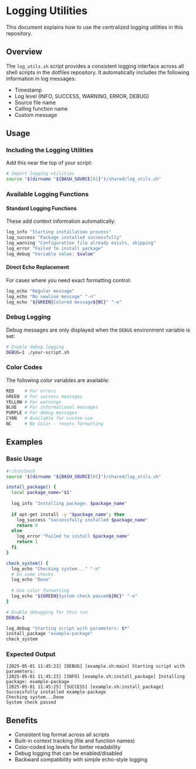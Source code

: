 # Logging Utilities

This document explains how to use the centralized logging utilities in this repository.

## Overview

The `log_utils.sh` script provides a consistent logging interface across all shell scripts in the dotfiles repository. It automatically includes the following information in log messages:

- Timestamp
- Log level (INFO, SUCCESS, WARNING, ERROR, DEBUG)
- Source file name
- Calling function name
- Custom message

## Usage

### Including the Logging Utilities

Add this near the top of your script:

```bash
# Import logging utilities
source "$(dirname "${BASH_SOURCE[0]}")/shared/log_utils.sh"
```

### Available Logging Functions

#### Standard Logging Functions

These add context information automatically:

```bash
log_info "Starting installation process"
log_success "Package installed successfully"
log_warning "Configuration file already exists, skipping"
log_error "Failed to install package"
log_debug "Variable value: $value"
```

#### Direct Echo Replacement

For cases where you need exact formatting control:

```bash
log_echo "Regular message"
log_echo "No newline message" "-n"
log_echo "${GREEN}Colored message${NC}" "-e"
```

### Debug Logging

Debug messages are only displayed when the `DEBUG` environment variable is set:

```bash
# Enable debug logging
DEBUG=1 ./your-script.sh
```

### Color Codes

The following color variables are available:

```bash
RED    # For errors
GREEN  # For success messages
YELLOW # For warnings
BLUE   # For informational messages
PURPLE # For debug messages
CYAN   # Available for custom use
NC     # No Color - resets formatting
```

## Examples

### Basic Usage

```bash
#!/bin/bash
source "$(dirname "${BASH_SOURCE[0]}")/shared/log_utils.sh"

install_package() {
  local package_name="$1"
  
  log_info "Installing package: $package_name"
  
  if apt-get install -y "$package_name"; then
    log_success "Successfully installed $package_name"
    return 0
  else
    log_error "Failed to install $package_name"
    return 1
  fi
}

check_system() {
  log_echo "Checking system..." "-n"
  # Do some checks
  log_echo "Done"
  
  # Use color formatting
  log_echo "${GREEN}System check passed${NC}" "-e"
}

# Enable debugging for this run
DEBUG=1

log_debug "Starting script with parameters: $*"
install_package "example-package"
check_system
```

### Expected Output

```
[2025-05-01 11:45:23] [DEBUG] [example.sh:main] Starting script with parameters: 
[2025-05-01 11:45:23] [INFO] [example.sh:install_package] Installing package: example-package
[2025-05-01 11:45:25] [SUCCESS] [example.sh:install_package] Successfully installed example-package
Checking system...Done
System check passed
```

## Benefits

- Consistent log format across all scripts
- Built-in context tracking (file and function names)
- Color-coded log levels for better readability
- Debug logging that can be enabled/disabled
- Backward compatibility with simple echo-style logging
